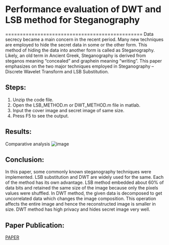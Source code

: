 # Performance evaluation of DWT and LSB method for Steganography

===============================================
Data secrecy became a main concern in the recent period. Many new techniques are employed to hide the secret data in some or the other form. This method of hiding the data into another form is called as Steganography. Likely, an old term in Ancient Greek, Steganography is derived from steganos meaning “concealed” and graphein meaning “writing”. This paper emphasizes on the two major techniques employed in Steganography – Discrete Wavelet Transform and LSB Substitution. 


Steps:
------------------------------------------
1. Unzip the code file.
2. Open the LSB_METHOD.m or DWT_METHOD.m file in matlab.
3. Input the cover image and secret image of same size.
4. Press F5 to see the output.


Results:
---------------------------------------
Comparative analysis
![image](https://github.com/gauresh10/Performance-evaluation-of-DWT-and-LSB-method-for-Steganography/blob/master/IMAGES/results.PNG)

Conclusion:
-----------------------------------------------
In this paper, some commonly known steganography techniques were implemented. LSB substitution and DWT are widely used for the same. Each of the method has its own advantage. LSB method embedded about 60% of data bits and retained the same size of the image because only the pixels values were shuffled. In DWT method, the given data is decomposed to get uncorrelated data which changes the image composition. This operation affects the entire image and hence the reconstructed image is smaller in size. DWT method has high privacy and hides secret image very well. 

Paper Publication:
--------------------------------------------------
[PAPER](https://github.com/gauresh10/Performance-evaluation-of-DWT-and-LSB-method-for-Steganography/blob/master/PAPER/V5I3-0437.pdf)
